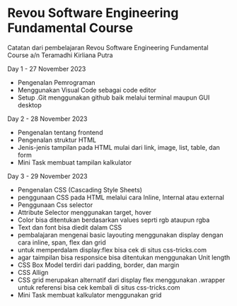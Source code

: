# Revou Software Engineering Fundamental Course
Catatan dari pembelajaran Revou Software Engineering Fundamental Course a/n Teramadhi Kirliana Putra 

Day 1 - 27 November 2023
- Pengenalan Pemrograman
- Menggunakan Visual Code sebagai code editor
- Setup .Git menggunakan github baik melalui terminal maupun GUI desktop

Day 2 - 28 November 2023
- Pengenalan tentang frontend
- Pengenalan struktur HTML
- Jenis-jenis tampilan pada HTML mulai dari link, image, list, table, dan form
- Mini Task membuat tampilan kalkulator

Day 3 - 29 November 2023
- Pengenalan CSS (Cascading Style Sheets)
- penggunaan CSS pada HTML melalui cara Inline, Internal atau external
- Penggunaan Css selector
- Attribute Selector menggunakan target, hover
- Color bisa ditentukan berdasarkan values seprti rgb ataupun rgba
- Text dan font bisa diedit dalam CSS
- pembalajaran mengenai basic layouting menggunakan display dengan cara inline, span, flex dan grid
- untuk memperdalam display:flex bisa cek di situs css-tricks.com
- agar taimpilan bisa responsice bisa ditentukan menggunakan Unit length
- CSS Box Model terdiri dari padding, border, dan margin
- CSS Allign
- CSS grid merupakan alternatif dari display flex menggunakan .wrapper untuk referensi bisa cek kembali di situs css-tricks.com
- Mini Task membuat kalkulator menggunakan grid
